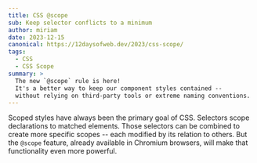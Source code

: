```yaml
---
title: CSS @scope
sub: Keep selector conflicts to a minimum
author: miriam
date: 2023-12-15
canonical: https://12daysofweb.dev/2023/css-scope/
tags:
  - CSS
  - CSS Scope
summary: >
  The new `@scope` rule is here!
  It's a better way to keep our component styles contained --
  without relying on third-party tools or extreme naming conventions.
---
```


Scoped styles have always been the primary goal of CSS.
Selectors scope declarations to matched elements.
Those selectors can be combined to create more specific scopes --
each modified by its relation to others.
But the `@scope` feature,
already available in Chromium browsers,
will make that functionality even more powerful.
